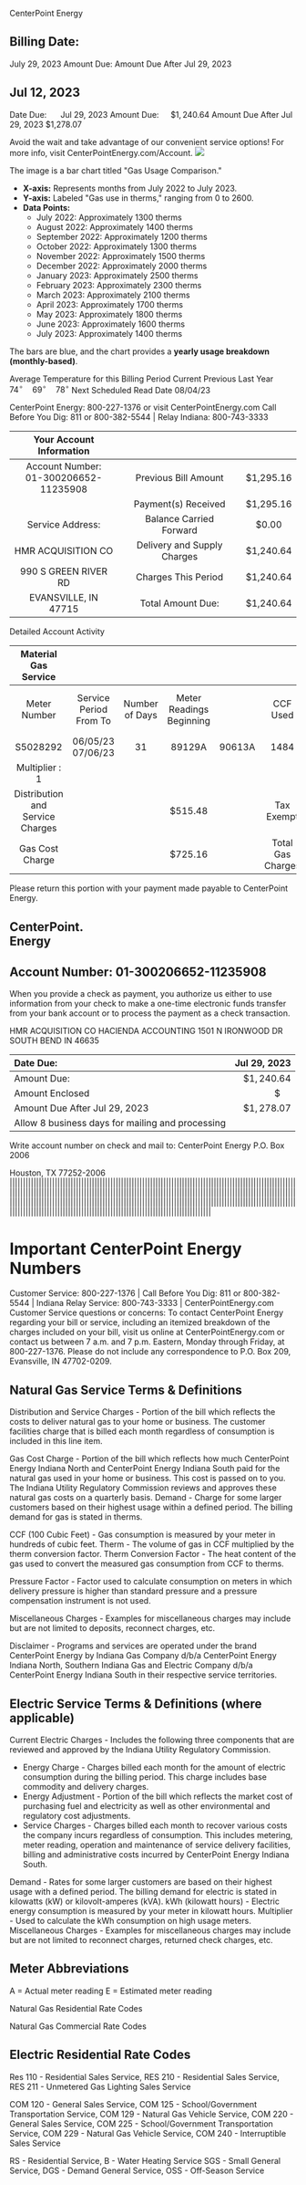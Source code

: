 CenterPoint Energy

## Billing Date:

July 29, 2023
Amount Due:
Amount Due After Jul 29, 2023

## Jul 12, 2023

Date Due: $\quad$ Jul 29, 2023
Amount Due: $\quad \$ 1,240.64$
Amount Due After Jul 29, 2023
\$1,278.07

Avoid the wait and take advantage of our convenient service options! For more info, visit CenterPointEnergy.com/Account.
![](images/img-0.jpeg)

The image is a bar chart titled "Gas Usage Comparison." 

- **X-axis:** Represents months from July 2022 to July 2023.
- **Y-axis:** Labeled "Gas use in therms," ranging from 0 to 2600.
- **Data Points:**
  - July 2022: Approximately 1300 therms
  - August 2022: Approximately 1400 therms
  - September 2022: Approximately 1200 therms
  - October 2022: Approximately 1300 therms
  - November 2022: Approximately 1500 therms
  - December 2022: Approximately 2000 therms
  - January 2023: Approximately 2500 therms
  - February 2023: Approximately 2300 therms
  - March 2023: Approximately 2100 therms
  - April 2023: Approximately 1700 therms
  - May 2023: Approximately 1800 therms
  - June 2023: Approximately 1600 therms
  - July 2023: Approximately 1400 therms

The bars are blue, and the chart provides a **yearly usage breakdown (monthly-based)**.

Average Temperature for this Billing Period
Current Previous Last Year
$74^{\circ} \quad 69^{\circ} \quad 78^{\circ}$
Next Scheduled Read Date 08/04/23

CenterPoint Energy: 800-227-1376 or visit CenterPointEnergy.com Call Before You Dig: 811 or 800-382-5544 | Relay Indiana: 800-743-3333

| Your Account Information |  |  |  |  |
| :--: | :--: | :--: | :--: | :--: |
| Account Number: <br> 01-300206652-11235908 |  | Previous Bill Amount |  | \$1,295.16 |
|  |  | Payment(s) Received |  | \$1,295.16 |
| Service Address: |  | Balance Carried Forward |  | \$0.00 |
| HMR ACQUISITION CO |  | Delivery and Supply Charges |  | \$1,240.64 |
| 990 S GREEN RIVER RD |  | Charges This Period |  | \$1,240.64 |
| EVANSVILLE, IN 47715 |  | Total Amount Due: |  | \$1,240.64 |

Detailed Account Activity

| Material Gas Service |  |  |  |  |  |  |  |  |  |
| :--: | :--: | :--: | :--: | :--: | :--: | :--: | :--: | :--: | :--: |
| Meter <br> Number | Service Period <br> From To | Number <br> of Days | Meter Readings <br> Beginning |  | CCF Used | Therm <br> Conversion | Pressure <br> Factor | Gas <br> Rate | Therms Used <br> This Period |
| S5028292 | 06/05/23 07/06/23 | 31 | 89129A | 90613A | 1484 | 1.043800 | 1.000000 | COM 120 | 1548.999 |
| Multiplier : 1 |  |  |  |  |  |  |  |  |  |
| Distribution and Service Charges |  |  | \$515.48 |  | Tax Exempt |  |  |  | \$0.00 |
| Gas Cost Charge |  |  | \$725.16 |  | Total Gas Charges |  |  |  | \$1,240.64 |

Please return this portion with your payment made payable to CenterPoint Energy.

## CenterPoint. <br> Energy

## Account Number: 01-300206652-11235908

When you provide a check as payment, you authorize us either to use information from your check to make a one-time electronic funds transfer from your bank account or to process the payment as a check transaction.

HMR ACQUISITION CO HACIENDA ACCOUNTING 1501 N IRONWOOD DR SOUTH BEND IN 46635

| Date Due: | Jul 29, 2023 |
| :-- | --: |
| Amount Due: | $\$ 1,240.64$ |
| Amount Enclosed | $\$ \quad$ |
| Amount Due After Jul 29, 2023 | $\$ 1,278.07$ |
| Allow 8 business days for mailing and processing |  |

Write account number on check and mail to:
CenterPoint Energy
P.O. Box 2006

Houston, TX 77252-2006
||||||||||||||||||||||||||||||||||||||||||||||||||||||||||||||||||||||||||||||||||||||||||||||||||||||||||||||||||||||||||||||||||||||||||||||||||||||||||||||||||||||||||||||||||||||||||||||||||||||||||||||||||||||||||||||||||||||||||||||||||||||||||||||||||||||||||||||||||||||||||||||||||||||||||||||||||||||||||||||||||||||||||||||||||||||||||||||||||||||||||||||||||||||||||||||||||||||||||||||||

# Important CenterPoint Energy Numbers 

Customer Service: 800-227-1376 | Call Before You Dig: 811 or 800-382-5544 | Indiana Relay Service: 800-743-3333 | CenterPointEnergy.com
Customer Service questions or concerns: To contact CenterPoint Energy regarding your bill or service, including an itemized breakdown of the charges included on your bill, visit us online at CenterPointEnergy.com or contact us between 7 a.m. and 7 p.m. Eastern, Monday through Friday, at 800-227-1376. Please do not include any correspondence to P.O. Box 209, Evansville, IN 47702-0209.

## Natural Gas Service Terms \& Definitions

Distribution and Service Charges - Portion of the bill which reflects the costs to deliver natural gas to your home or business. The customer facilities charge that is billed each month regardless of consumption is included in this line item.

Gas Cost Charge - Portion of the bill which reflects how much CenterPoint Energy Indiana North and CenterPoint Energy Indiana South paid for the natural gas used in your home or business. This cost is passed on to you. The Indiana Utility Regulatory Commission reviews and approves these natural gas costs on a quarterly basis.
Demand - Charge for some larger customers based on their highest usage within a defined period. The billing demand for gas is stated in therms.

CCF (100 Cubic Feet) - Gas consumption is measured by your meter in hundreds of cubic feet.
Therm - The volume of gas in CCF multiplied by the therm conversion factor.
Therm Conversion Factor - The heat content of the gas used to convert the measured gas consumption from CCF to therms.

Pressure Factor - Factor used to calculate consumption on meters in which delivery pressure is higher than standard pressure and a pressure compensation instrument is not used.

Miscellaneous Charges - Examples for miscellaneous charges may include but are not limited to deposits, reconnect charges, etc.

Disclaimer - Programs and services are operated under the brand CenterPoint Energy by Indiana Gas Company d/b/a CenterPoint Energy Indiana North, Southern Indiana Gas and Electric Company d/b/a CenterPoint Energy Indiana South in their respective service territories.

## Electric Service Terms \& Definitions (where applicable)

Current Electric Charges - Includes the following three components that are reviewed and approved by the Indiana Utility Regulatory Commission.

- Energy Charge - Charges billed each month for the amount of electric consumption during the billing period. This charge includes base commodity and delivery charges.
- Energy Adjustment - Portion of the bill which reflects the market cost of purchasing fuel and electricity as well as other environmental and regulatory cost adjustments.
- Service Charges - Charges billed each month to recover various costs the company incurs regardless of consumption. This includes metering, meter reading, operation and maintenance of service delivery facilities, billing and administrative costs incurred by CenterPoint Energy Indiana South.

Demand - Rates for some larger customers are based on their highest usage with a defined period. The billing demand for electric is stated in kilowatts (kW) or kilovolt-amperes (kVA).
kWh (kilowatt hours) - Electric energy consumption is measured by your meter in kilowatt hours.
Multiplier - Used to calculate the kWh consumption on high usage meters.
Miscellaneous Charges - Examples for miscellaneous charges may include but are not limited to reconnect charges, returned check charges, etc.

## Meter Abbreviations

A = Actual meter reading
E = Estimated meter reading

Natural Gas Residential Rate Codes

Natural Gas Commercial Rate Codes

## Electric Residential Rate Codes

Res 110 - Residential Sales Service, RES 210 - Residential Sales Service, RES 211 - Unmetered Gas Lighting Sales Service

COM 120 - General Sales Service, COM 125 - School/Government Transportation Service, COM 129 - Natural Gas Vehicle Service, COM 220 - General Sales Service, COM 225 - School/Government Transportation Service, COM 229 - Natural Gas Vehicle Service, COM 240 - Interruptible Sales Service

RS - Residential Service, B - Water Heating Service
SGS - Small General Service, DGS - Demand General Service, OSS - Off-Season Service
